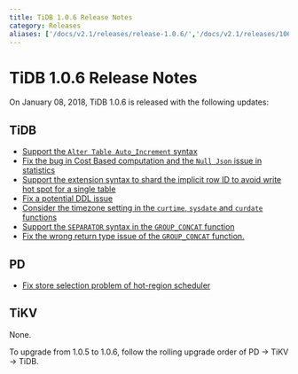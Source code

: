 ```yaml
---
title: TiDB 1.0.6 Release Notes
category: Releases
aliases: ['/docs/v2.1/releases/release-1.0.6/','/docs/v2.1/releases/106/']
---
```


# TiDB 1.0.6 Release Notes

On January 08, 2018, TiDB 1.0.6 is released with the following updates:

## TiDB

- [Support the `Alter Table Auto_Increment` syntax](https://github.com/pingcap/tidb/pull/5511)
- [Fix the bug in Cost Based computation and the `Null Json` issue in statistics](https://github.com/pingcap/tidb/pull/5556)
- [Support the extension syntax to shard the implicit row ID to avoid write hot spot for a single table](https://github.com/pingcap/tidb/pull/5559)
- [Fix a potential DDL issue](https://github.com/pingcap/tidb/pull/5562)
- [Consider the timezone setting in the `curtime`, `sysdate` and `curdate` functions](https://github.com/pingcap/tidb/pull/5564)
- [Support the `SEPARATOR` syntax in the `GROUP_CONCAT` function](https://github.com/pingcap/tidb/pull/5569)
- [Fix the wrong return type issue of the `GROUP_CONCAT` function.](https://github.com/pingcap/tidb/pull/5582)

## PD

- [Fix store selection problem of hot-region scheduler](https://github.com/pingcap/pd/pull/898)

## TiKV

None.

To upgrade from 1.0.5 to 1.0.6, follow the rolling upgrade order of PD -> TiKV -> TiDB.
